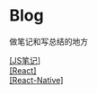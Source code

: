 # Blog
做笔记和写总结的地方   

[[JS笔记]](./docs/JavaScript.md)    
[[React]](./docs/React.md)   
[[React-Native]](./docs/ReactNative.md)




